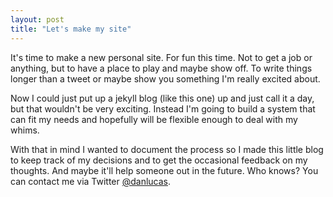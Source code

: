 ```yaml
---
layout: post
title: "Let's make my site"
---
```


It's time to make a new personal site.  For fun this time.  Not to get a job or anything, but to have a place to play and maybe show off.  To write things longer than a tweet or maybe show you something I'm really excited about.  

Now I could just put up a jekyll blog (like this one) up and just call it a day, but that wouldn't be very exciting.  Instead I'm going to build a system that can fit my needs and hopefully will be flexible enough to deal with my whims.

With that in mind I wanted to document the process so I made this little blog to keep track of my decisions and to get the occasional feedback on my thoughts. And maybe it'll help someone out in the future.  Who knows? You can contact me via Twitter [@danlucas](http://www.twitter.com/danlucas).
